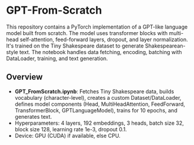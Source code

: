 # GPT-From-Scratch

This repository contains a PyTorch implementation of a GPT-like language model built from scratch. The model uses transformer blocks with multi-head self-attention, feed-forward layers, dropout, and layer normalization. It's trained on the Tiny Shakespeare dataset to generate Shakespearean-style text. The notebook handles data fetching, encoding, batching with DataLoader, training, and text generation.

## Overview
- **GPT_FromScratch.ipynb**: Fetches Tiny Shakespeare data, builds vocabulary (character-level), creates a custom Dataset/DataLoader, defines model components (Head, MultiHeadAttention, FeedForward, TransformerBlock, GPTLanguageModel), trains for 10 epochs, and generates text.
- Hyperparameters: 4 layers, 192 embeddings, 3 heads, batch size 32, block size 128, learning rate 1e-3, dropout 0.1.
- Device: GPU (CUDA) if available, else CPU.
